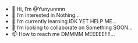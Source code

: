 - 👋 Hi, I’m @Yunyunnnn
- 👀 I’m interested in Nothing...
- 🌱 I’m currently learning IDK YET HELP ME...
- 💞️ I’m looking to collaborate on Something SOON...
- 📫 How to reach me DMMMM MEEEEE!!!!...

<!---
Yunyunnnn/Yunyunnnn is a ✨ special ✨ repository because its `README.md` (this file) appears on your GitHub profile.
You can click the Preview link to take a look at your changes.
--->
